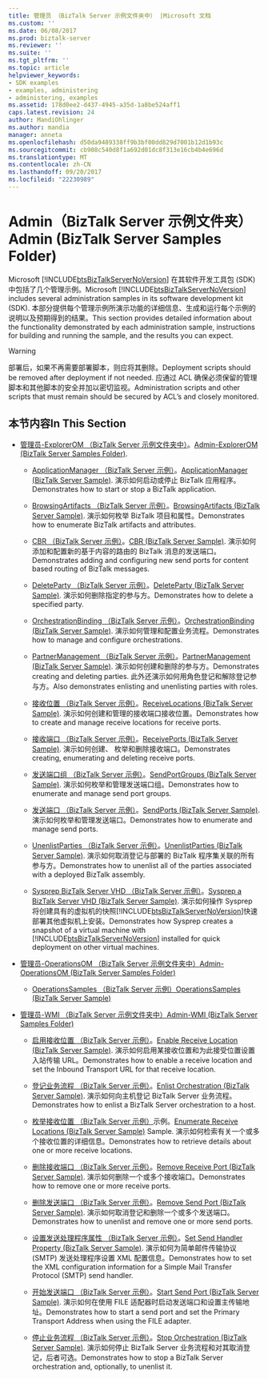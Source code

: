 ```yaml
---
title: 管理员 （BizTalk Server 示例文件夹中） |Microsoft 文档
ms.custom: ''
ms.date: 06/08/2017
ms.prod: biztalk-server
ms.reviewer: ''
ms.suite: ''
ms.tgt_pltfrm: ''
ms.topic: article
helpviewer_keywords:
- SDK examples
- examples, administering
- administering, examples
ms.assetid: 178d0ee2-d437-4945-a35d-1a8be524aff1
caps.latest.revision: 24
author: MandiOhlinger
ms.author: mandia
manager: anneta
ms.openlocfilehash: d50da9489338ff9b3bf00dd829d7001b12d1b93c
ms.sourcegitcommit: cb908c540d8f1a692d01dc8f313e16cb4b4e696d
ms.translationtype: MT
ms.contentlocale: zh-CN
ms.lasthandoff: 09/20/2017
ms.locfileid: "22230989"
---
```

# <a name="admin-biztalk-server-samples-folder"></a><span data-ttu-id="ec1cb-102">Admin（BizTalk Server 示例文件夹）</span><span class="sxs-lookup"><span data-stu-id="ec1cb-102">Admin (BizTalk Server Samples Folder)</span></span>
<span data-ttu-id="ec1cb-103">Microsoft [!INCLUDE[btsBizTalkServerNoVersion](../includes/btsbiztalkservernoversion-md.md)] 在其软件开发工具包 (SDK) 中包括了几个管理示例。</span><span class="sxs-lookup"><span data-stu-id="ec1cb-103">Microsoft [!INCLUDE[btsBizTalkServerNoVersion](../includes/btsbiztalkservernoversion-md.md)] includes several administration samples in its software development kit (SDK).</span></span> <span data-ttu-id="ec1cb-104">本部分提供每个管理示例所演示功能的详细信息、生成和运行每个示例的说明以及预期得到的结果。</span><span class="sxs-lookup"><span data-stu-id="ec1cb-104">This section provides detailed information about the functionality demonstrated by each administration sample, instructions for building and running the sample, and the results you can expect.</span></span>  
  
> [!WARNING]
>  <span data-ttu-id="ec1cb-105">部署后，如果不再需要部署脚本，则应将其删除。</span><span class="sxs-lookup"><span data-stu-id="ec1cb-105">Deployment scripts should be removed after deployment if not needed.</span></span> <span data-ttu-id="ec1cb-106">应通过 ACL 确保必须保留的管理脚本和其他脚本的安全并加以密切监视。</span><span class="sxs-lookup"><span data-stu-id="ec1cb-106">Administration scripts and other scripts that must remain should be secured by ACL’s and closely monitored.</span></span>  
  
## <a name="in-this-section"></a><span data-ttu-id="ec1cb-107">本节内容</span><span class="sxs-lookup"><span data-stu-id="ec1cb-107">In This Section</span></span>  
  
-   <span data-ttu-id="ec1cb-108">[管理员-ExplorerOM （BizTalk Server 示例文件夹中）](../core/admin-explorerom-biztalk-server-samples-folder.md)。</span><span class="sxs-lookup"><span data-stu-id="ec1cb-108">[Admin-ExplorerOM (BizTalk Server Samples Folder)](../core/admin-explorerom-biztalk-server-samples-folder.md).</span></span>  
  
    -   <span data-ttu-id="ec1cb-109">[ApplicationManager （BizTalk Server 示例）](../core/applicationmanager-biztalk-server-sample.md)。</span><span class="sxs-lookup"><span data-stu-id="ec1cb-109">[ApplicationManager (BizTalk Server Sample)](../core/applicationmanager-biztalk-server-sample.md).</span></span> <span data-ttu-id="ec1cb-110">演示如何启动或停止 BizTalk 应用程序。</span><span class="sxs-lookup"><span data-stu-id="ec1cb-110">Demonstrates how to start or stop a BizTalk application.</span></span>  
  
    -   <span data-ttu-id="ec1cb-111">[BrowsingArtifacts （BizTalk Server 示例）](../core/browsingartifacts-biztalk-server-sample.md)。</span><span class="sxs-lookup"><span data-stu-id="ec1cb-111">[BrowsingArtifacts (BizTalk Server Sample)](../core/browsingartifacts-biztalk-server-sample.md).</span></span> <span data-ttu-id="ec1cb-112">演示如何枚举 BizTalk 项目和属性。</span><span class="sxs-lookup"><span data-stu-id="ec1cb-112">Demonstrates how to enumerate BizTalk artifacts and attributes.</span></span>  
  
    -   <span data-ttu-id="ec1cb-113">[CBR （BizTalk Server 示例）](../core/cbr-biztalk-server-sample.md)。</span><span class="sxs-lookup"><span data-stu-id="ec1cb-113">[CBR (BizTalk Server Sample)](../core/cbr-biztalk-server-sample.md).</span></span> <span data-ttu-id="ec1cb-114">演示如何添加和配置新的基于内容的路由的 BizTalk 消息的发送端口。</span><span class="sxs-lookup"><span data-stu-id="ec1cb-114">Demonstrates adding and configuring new send ports for content based routing of BizTalk messages.</span></span>  
  
    -   <span data-ttu-id="ec1cb-115">[DeleteParty （BizTalk Server 示例）](../core/deleteparty-biztalk-server-sample.md)。</span><span class="sxs-lookup"><span data-stu-id="ec1cb-115">[DeleteParty (BizTalk Server Sample)](../core/deleteparty-biztalk-server-sample.md).</span></span> <span data-ttu-id="ec1cb-116">演示如何删除指定的参与方。</span><span class="sxs-lookup"><span data-stu-id="ec1cb-116">Demonstrates how to delete a specified party.</span></span>  
  
    -   <span data-ttu-id="ec1cb-117">[OrchestrationBinding （BizTalk Server 示例）](../core/orchestrationbinding-biztalk-server-sample.md)。</span><span class="sxs-lookup"><span data-stu-id="ec1cb-117">[OrchestrationBinding (BizTalk Server Sample)](../core/orchestrationbinding-biztalk-server-sample.md).</span></span> <span data-ttu-id="ec1cb-118">演示如何管理和配置业务流程。</span><span class="sxs-lookup"><span data-stu-id="ec1cb-118">Demonstrates how to manage and configure orchestrations.</span></span>  
  
    -   <span data-ttu-id="ec1cb-119">[PartnerManagement （BizTalk Server 示例）](../core/partnermanagement-biztalk-server-sample.md)。</span><span class="sxs-lookup"><span data-stu-id="ec1cb-119">[PartnerManagement (BizTalk Server Sample)](../core/partnermanagement-biztalk-server-sample.md).</span></span> <span data-ttu-id="ec1cb-120">演示如何创建和删除的参与方。</span><span class="sxs-lookup"><span data-stu-id="ec1cb-120">Demonstrates creating and deleting parties.</span></span> <span data-ttu-id="ec1cb-121">此外还演示如何用角色登记和解除登记参与方。</span><span class="sxs-lookup"><span data-stu-id="ec1cb-121">Also demonstrates enlisting and unenlisting parties with roles.</span></span>  
  
    -   <span data-ttu-id="ec1cb-122">[接收位置 （BizTalk Server 示例）](../core/receivelocations-biztalk-server-sample.md)。</span><span class="sxs-lookup"><span data-stu-id="ec1cb-122">[ReceiveLocations (BizTalk Server Sample)](../core/receivelocations-biztalk-server-sample.md).</span></span> <span data-ttu-id="ec1cb-123">演示如何创建和管理的接收端口接收位置。</span><span class="sxs-lookup"><span data-stu-id="ec1cb-123">Demonstrates how to create and manage receive locations for receive ports.</span></span>  
  
    -   <span data-ttu-id="ec1cb-124">[接收端口 （BizTalk Server 示例）](../core/receiveports-biztalk-server-sample.md)。</span><span class="sxs-lookup"><span data-stu-id="ec1cb-124">[ReceivePorts (BizTalk Server Sample)](../core/receiveports-biztalk-server-sample.md).</span></span> <span data-ttu-id="ec1cb-125">演示如何创建、 枚举和删除接收端口。</span><span class="sxs-lookup"><span data-stu-id="ec1cb-125">Demonstrates creating, enumerating and deleting receive ports.</span></span>  
  
    -   <span data-ttu-id="ec1cb-126">[发送端口组 （BizTalk Server 示例）](../core/sendportgroups-biztalk-server-sample.md)。</span><span class="sxs-lookup"><span data-stu-id="ec1cb-126">[SendPortGroups (BizTalk Server Sample)](../core/sendportgroups-biztalk-server-sample.md).</span></span> <span data-ttu-id="ec1cb-127">演示如何枚举和管理发送端口组。</span><span class="sxs-lookup"><span data-stu-id="ec1cb-127">Demonstrates how to enumerate and manage send port groups.</span></span>  
  
    -   <span data-ttu-id="ec1cb-128">[发送端口 （BizTalk Server 示例）](../core/sendports-biztalk-server-sample.md)。</span><span class="sxs-lookup"><span data-stu-id="ec1cb-128">[SendPorts (BizTalk Server Sample)](../core/sendports-biztalk-server-sample.md).</span></span> <span data-ttu-id="ec1cb-129">演示如何枚举和管理发送端口。</span><span class="sxs-lookup"><span data-stu-id="ec1cb-129">Demonstrates how to enumerate and manage send ports.</span></span>  
  
    -   <span data-ttu-id="ec1cb-130">[UnenlistParties （BizTalk Server 示例）](../core/unenlistparties-biztalk-server-sample.md)。</span><span class="sxs-lookup"><span data-stu-id="ec1cb-130">[UnenlistParties (BizTalk Server Sample)](../core/unenlistparties-biztalk-server-sample.md).</span></span> <span data-ttu-id="ec1cb-131">演示如何取消登记与部署的 BizTalk 程序集关联的所有参与方。</span><span class="sxs-lookup"><span data-stu-id="ec1cb-131">Demonstrates how to unenlist all of the parties associated with a deployed BizTalk assembly.</span></span>  
  
    -   <span data-ttu-id="ec1cb-132">[Sysprep BizTalk Server VHD （BizTalk Server 示例）](../core/sysprep-a-biztalk-server-vhd-biztalk-server-sample.md)。</span><span class="sxs-lookup"><span data-stu-id="ec1cb-132">[Sysprep a BizTalk Server VHD (BizTalk Server Sample)](../core/sysprep-a-biztalk-server-vhd-biztalk-server-sample.md).</span></span> <span data-ttu-id="ec1cb-133">演示如何操作 Sysprep 将创建具有的虚拟机的快照[!INCLUDE[btsBizTalkServerNoVersion](../includes/btsbiztalkservernoversion-md.md)]快速部署其他虚拟机上安装。</span><span class="sxs-lookup"><span data-stu-id="ec1cb-133">Demonstrates how Sysprep creates a snapshot of a virtual machine with [!INCLUDE[btsBizTalkServerNoVersion](../includes/btsbiztalkservernoversion-md.md)] installed for quick deployment on other virtual machines.</span></span>  
  
-   [<span data-ttu-id="ec1cb-134">管理员-OperationsOM （BizTalk Server 示例文件夹中）</span><span class="sxs-lookup"><span data-stu-id="ec1cb-134">Admin-OperationsOM (BizTalk Server Samples Folder)</span></span>](../core/admin-operationsom-biztalk-server-samples-folder.md)  
  
    -   [<span data-ttu-id="ec1cb-135">OperationsSamples （BizTalk Server 示例）</span><span class="sxs-lookup"><span data-stu-id="ec1cb-135">OperationsSamples (BizTalk Server Sample)</span></span>](../core/operationssamples-biztalk-server-sample.md)  
  
-   [<span data-ttu-id="ec1cb-136">管理员-WMI （BizTalk Server 示例文件夹中）</span><span class="sxs-lookup"><span data-stu-id="ec1cb-136">Admin-WMI (BizTalk Server Samples Folder)</span></span>](../core/admin-wmi-biztalk-server-samples-folder.md)  
  
    -   <span data-ttu-id="ec1cb-137">[启用接收位置 （BizTalk Server 示例）](../core/enable-receive-location-biztalk-server-sample.md)。</span><span class="sxs-lookup"><span data-stu-id="ec1cb-137">[Enable Receive Location (BizTalk Server Sample)](../core/enable-receive-location-biztalk-server-sample.md).</span></span> <span data-ttu-id="ec1cb-138">演示如何启用某接收位置和为此接受位置设置入站传输 URL。</span><span class="sxs-lookup"><span data-stu-id="ec1cb-138">Demonstrates how to enable a receive location and set the Inbound Transport URL for that receive location.</span></span>  
  
    -   <span data-ttu-id="ec1cb-139">[登记业务流程 （BizTalk Server 示例）](../core/enlist-orchestration-biztalk-server-sample.md)。</span><span class="sxs-lookup"><span data-stu-id="ec1cb-139">[Enlist Orchestration (BizTalk Server Sample)](../core/enlist-orchestration-biztalk-server-sample.md).</span></span> <span data-ttu-id="ec1cb-140">演示如何向主机登记 BizTalk Server 业务流程。</span><span class="sxs-lookup"><span data-stu-id="ec1cb-140">Demonstrates how to enlist a BizTalk Server orchestration to a host.</span></span>  
  
    -   <span data-ttu-id="ec1cb-141">[枚举接收位置 （BizTalk Server 示例）](../core/enumerate-receive-locations-biztalk-server-sample.md)示例。</span><span class="sxs-lookup"><span data-stu-id="ec1cb-141">[Enumerate Receive Locations (BizTalk Server Sample)](../core/enumerate-receive-locations-biztalk-server-sample.md) Sample.</span></span> <span data-ttu-id="ec1cb-142">演示如何检索有关一个或多个接收位置的详细信息。</span><span class="sxs-lookup"><span data-stu-id="ec1cb-142">Demonstrates how to retrieve details about one or more receive locations.</span></span>  
  
    -   <span data-ttu-id="ec1cb-143">[删除接收端口 （BizTalk Server 示例）](../core/remove-receive-port-biztalk-server-sample.md)。</span><span class="sxs-lookup"><span data-stu-id="ec1cb-143">[Remove Receive Port (BizTalk Server Sample)](../core/remove-receive-port-biztalk-server-sample.md).</span></span> <span data-ttu-id="ec1cb-144">演示如何删除一个或多个接收端口。</span><span class="sxs-lookup"><span data-stu-id="ec1cb-144">Demonstrates how to remove one or more receive ports.</span></span>  
  
    -   <span data-ttu-id="ec1cb-145">[删除发送端口 （BizTalk Server 示例）](../core/remove-send-port-biztalk-server-sample.md)。</span><span class="sxs-lookup"><span data-stu-id="ec1cb-145">[Remove Send Port (BizTalk Server Sample)](../core/remove-send-port-biztalk-server-sample.md).</span></span> <span data-ttu-id="ec1cb-146">演示如何取消登记和删除一个或多个发送端口。</span><span class="sxs-lookup"><span data-stu-id="ec1cb-146">Demonstrates how to unenlist and remove one or more send ports.</span></span>  
  
    -   <span data-ttu-id="ec1cb-147">[设置发送处理程序属性 （BizTalk Server 示例）](../core/set-send-handler-property-biztalk-server-sample.md)。</span><span class="sxs-lookup"><span data-stu-id="ec1cb-147">[Set Send Handler Property (BizTalk Server Sample)](../core/set-send-handler-property-biztalk-server-sample.md).</span></span> <span data-ttu-id="ec1cb-148">演示如何为简单邮件传输协议 (SMTP) 发送处理程序设置 XML 配置信息。</span><span class="sxs-lookup"><span data-stu-id="ec1cb-148">Demonstrates how to set the XML configuration information for a Simple Mail Transfer Protocol (SMTP) send handler.</span></span>  
  
    -   <span data-ttu-id="ec1cb-149">[开始发送端口 （BizTalk Server 示例）](../core/start-send-port-biztalk-server-sample.md)。</span><span class="sxs-lookup"><span data-stu-id="ec1cb-149">[Start Send Port (BizTalk Server Sample)](../core/start-send-port-biztalk-server-sample.md).</span></span> <span data-ttu-id="ec1cb-150">演示如何在使用 FILE 适配器时启动发送端口和设置主传输地址。</span><span class="sxs-lookup"><span data-stu-id="ec1cb-150">Demonstrates how to start a send port and set the Primary Transport Address when using the FILE adapter.</span></span>  
  
    -   <span data-ttu-id="ec1cb-151">[停止业务流程 （BizTalk Server 示例）](../core/stop-orchestration-biztalk-server-sample.md)。</span><span class="sxs-lookup"><span data-stu-id="ec1cb-151">[Stop Orchestration (BizTalk Server Sample)](../core/stop-orchestration-biztalk-server-sample.md).</span></span> <span data-ttu-id="ec1cb-152">演示如何停止 BizTalk Server 业务流程和对其取消登记，后者可选。</span><span class="sxs-lookup"><span data-stu-id="ec1cb-152">Demonstrates how to stop a BizTalk Server orchestration and, optionally, to unenlist it.</span></span>